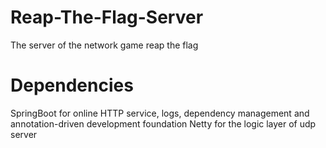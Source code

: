 # Reap-The-Flag-Server
The server of the network game reap the flag
# Dependencies
SpringBoot for online HTTP service, logs, dependency management and annotation-driven development foundation
Netty for the logic layer of udp server
